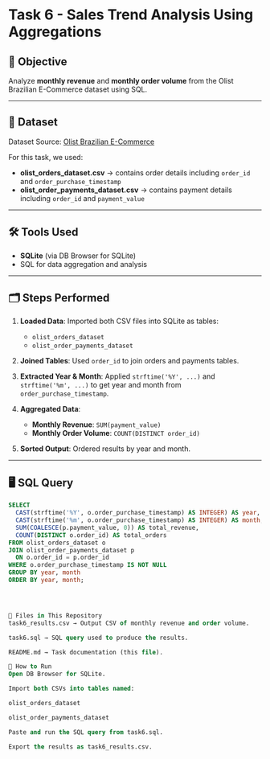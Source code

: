 # Task 6 - Sales Trend Analysis Using Aggregations

## 📌 Objective
Analyze **monthly revenue** and **monthly order volume** from the Olist Brazilian E-Commerce dataset using SQL.

---

## 📂 Dataset
Dataset Source: [Olist Brazilian E-Commerce](https://www.kaggle.com/datasets/olistbr/brazilian-ecommerce)

For this task, we used:
- **olist_orders_dataset.csv** → contains order details including `order_id` and `order_purchase_timestamp`
- **olist_order_payments_dataset.csv** → contains payment details including `order_id` and `payment_value`

---

## 🛠 Tools Used
- **SQLite** (via DB Browser for SQLite)
- SQL for data aggregation and analysis

---

## 🗂 Steps Performed
1. **Loaded Data**: Imported both CSV files into SQLite as tables:
   - `olist_orders_dataset`
   - `olist_order_payments_dataset`

2. **Joined Tables**: Used `order_id` to join orders and payments tables.

3. **Extracted Year & Month**: Applied `strftime('%Y', ...)` and `strftime('%m', ...)` to get year and month from `order_purchase_timestamp`.

4. **Aggregated Data**:
   - **Monthly Revenue**: `SUM(payment_value)`
   - **Monthly Order Volume**: `COUNT(DISTINCT order_id)`

5. **Sorted Output**: Ordered results by year and month.

---

## 🖥 SQL Query
```sql
SELECT
  CAST(strftime('%Y', o.order_purchase_timestamp) AS INTEGER) AS year,
  CAST(strftime('%m', o.order_purchase_timestamp) AS INTEGER) AS month,
  SUM(COALESCE(p.payment_value, 0)) AS total_revenue,
  COUNT(DISTINCT o.order_id) AS total_orders
FROM olist_orders_dataset o
JOIN olist_order_payments_dataset p
  ON o.order_id = p.order_id
WHERE o.order_purchase_timestamp IS NOT NULL
GROUP BY year, month
ORDER BY year, month;




📁 Files in This Repository
task6_results.csv → Output CSV of monthly revenue and order volume.

task6.sql → SQL query used to produce the results.

README.md → Task documentation (this file).

📌 How to Run
Open DB Browser for SQLite.

Import both CSVs into tables named:

olist_orders_dataset

olist_order_payments_dataset

Paste and run the SQL query from task6.sql.

Export the results as task6_results.csv.
